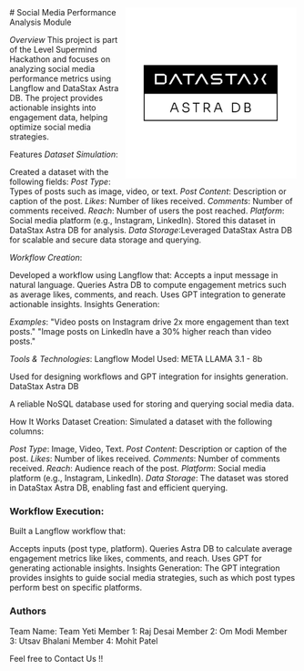 <img src="https://github.com/Utsav-Bhalani/SuperMind_Hackathon/blob/master/Images/Astra_DB_logo.png" align="right" height="300"/>
# Social Media Performance Analysis Module

*Overview*
This project is part of the Level Supermind Hackathon and focuses on analyzing social media performance metrics using Langflow and DataStax Astra DB. The project provides actionable insights into engagement data, helping optimize social media strategies.


Features
*Dataset Simulation*:

Created a dataset with the following fields:
*Post Type*: Types of posts such as image, video, or text.
*Post Content*: Description or caption of the post.
*Likes*: Number of likes received.
*Comments*: Number of comments received.
*Reach*: Number of users the post reached.
*Platform*: Social media platform (e.g., Instagram, LinkedIn).
Stored this dataset in DataStax Astra DB for analysis.
*Data Storage*:Leveraged DataStax Astra DB for scalable and secure data storage and querying.

*Workflow Creation*:

Developed a workflow using Langflow that:
Accepts a input message in natural language.
Queries Astra DB to compute engagement metrics such as average likes, comments, and reach.
Uses GPT integration to generate actionable insights.
Insights Generation:

*Examples*:
"Video posts on Instagram drive 2x more engagement than text posts."
"Image posts on LinkedIn have a 30% higher reach than video posts."

*Tools & Technologies*:
Langflow
Model Used: META LLAMA 3.1 - 8b

Used for designing workflows and GPT integration for insights generation.
DataStax Astra DB

A reliable NoSQL database used for storing and querying social media data.

How It Works
Dataset Creation:
Simulated a dataset with the following columns:

*Post Type*: Image, Video, Text.
*Post Content*: Description or caption of the post.
*Likes*: Number of likes received.
*Comments*: Number of comments received.
*Reach*: Audience reach of the post.
*Platform*: Social media platform (e.g., Instagram, LinkedIn).
*Data Storage*: The dataset was stored in DataStax Astra DB, enabling fast and efficient querying.

### Workflow Execution:
Built a Langflow workflow that:

Accepts inputs (post type, platform).
Queries Astra DB to calculate average engagement metrics like likes, comments, and reach.
Uses GPT for generating actionable insights.
Insights Generation:
The GPT integration provides insights to guide social media strategies, such as which post types perform best on specific platforms.

### Authors
Team Name: Team Yeti
Member 1: Raj Desai
Member 2: Om Modi
Member 3: Utsav Bhalani
Member 4: Mohit Patel

Feel free to Contact Us !!